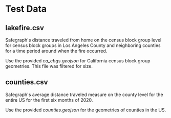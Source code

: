 # Test Data

## lakefire.csv

Safegraph's distance traveled from home on the census block group level for census block groups in Los Angeles County and neighboring counties for a time period around when the fire occurred.

Use the provided _ca_cbgs.geojson_ for California census block group geometries. This file was filtered for size.

## counties.csv

Safegraph's average distance traveled measure on the county level for the entire US for the first six months of 2020.

Use the provided _counties.geojson_ for the geometries of counties in the US.
